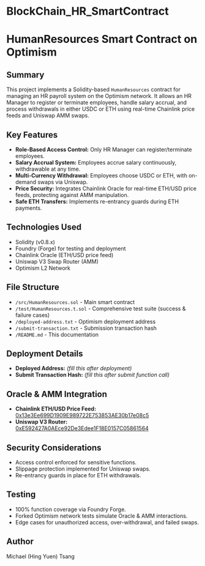 # BlockChain_HR_SmartContract
# HumanResources Smart Contract on Optimism

## Summary
This project implements a Solidity-based `HumanResources` contract for managing an HR payroll system on the Optimism network. It allows an HR Manager to register or terminate employees, handle salary accrual, and process withdrawals in either USDC or ETH using real-time Chainlink price feeds and Uniswap AMM swaps.

## Key Features
- **Role-Based Access Control:** Only HR Manager can register/terminate employees.
- **Salary Accrual System:** Employees accrue salary continuously, withdrawable at any time.
- **Multi-Currency Withdrawal:** Employees choose USDC or ETH, with on-demand swaps via Uniswap.
- **Price Security:** Integrates Chainlink Oracle for real-time ETH/USD price feeds, protecting against AMM manipulation.
- **Safe ETH Transfers:** Implements re-entrancy guards during ETH payments.

## Technologies Used
- Solidity (v0.8.x)
- Foundry (Forge) for testing and deployment
- Chainlink Oracle (ETH/USD price feed)
- Uniswap V3 Swap Router (AMM)
- Optimism L2 Network

## File Structure
- `/src/HumanResources.sol` - Main smart contract
- `/test/HumanResources.t.sol` - Comprehensive test suite (success & failure cases)
- `/deployed-address.txt` - Optimism deployment address
- `/submit-transaction.txt` - Submission transaction hash
- `/README.md` - This documentation

## Deployment Details
- **Deployed Address:** *(fill this after deployment)*  
- **Submit Transaction Hash:** *(fill this after submit function call)*  

## Oracle & AMM Integration
- **Chainlink ETH/USD Price Feed:** [0x13e3Ee699D1909E989722E753853AE30b17e08c5](https://optimistic.etherscan.io/address/0x13e3Ee699D1909E989722E753853AE30b17e08c5)
- **Uniswap V3 Router:** [0xE592427A0AEce92De3Edee1F18E0157C05861564](https://optimistic.etherscan.io/address/0xE592427A0AEce92De3Edee1F18E0157C05861564)

## Security Considerations
- Access control enforced for sensitive functions.
- Slippage protection implemented for Uniswap swaps.
- Re-entrancy guards in place for ETH withdrawals.

## Testing
- 100% function coverage via Foundry Forge.
- Forked Optimism network tests simulate Oracle & AMM interactions.
- Edge cases for unauthorized access, over-withdrawal, and failed swaps.

## Author
Michael (Hing Yuen) Tsang

